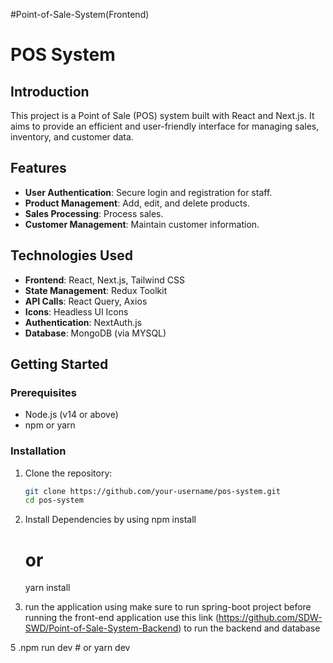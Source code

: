 #Point-of-Sale-System(Frontend)
# POS System

## Introduction
This project is a Point of Sale (POS) system built with React and Next.js. It aims to provide an efficient and user-friendly interface for managing sales, inventory, and customer data.

## Features
- **User Authentication**: Secure login and registration for staff.
- **Product Management**: Add, edit, and delete products.
- **Sales Processing**: Process sales.
- **Customer Management**: Maintain customer information.


## Technologies Used
- **Frontend**: React, Next.js, Tailwind CSS
- **State Management**: Redux Toolkit
- **API Calls**: React Query, Axios
- **Icons**: Headless UI Icons
- **Authentication**: NextAuth.js
- **Database**: MongoDB (via MYSQL)

## Getting Started

### Prerequisites
- Node.js (v14 or above)
- npm or yarn

### Installation

1. Clone the repository:
   ```bash
   git clone https://github.com/your-username/pos-system.git
   cd pos-system
2. Install Dependencies by using
    npm install
    # or
    yarn install
   
4. run the application using
     make sure to run spring-boot project before running the front-end application use this link (https://github.com/SDW-SWD/Point-of-Sale-System-Backend) to run the backend and database 


 5 .npm run dev
    # or
    yarn dev

